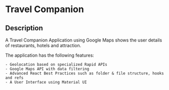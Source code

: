 # Travel Companion 

## Description
A Travel Companion Application using Google Maps shows the user details of restaurants, hotels and attraction.

The application has the following features:

    - Geolocation based on specialized Rapid APIs
    - Google Maps API with data filtering
    - Advanced React Best Practices such as folder & file structure, hooks and refs
    - A User Interface using Material UI
